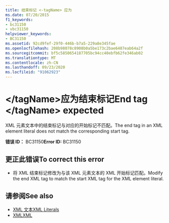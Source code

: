 ```yaml
---
title: 结束标记 <-tagName> 应为
ms.date: 07/20/2015
f1_keywords:
- bc31150
- vbc31150
helpviewer_keywords:
- BC31150
ms.assetid: 92cd9fef-29f0-446b-b7a5-229a8e345fae
ms.openlocfilehash: 208b98078c8908b0a5be173c2bae6487eab64a2f
ms.sourcegitcommit: bf5c5850654187705bc94cc40ebfb62fe346ab02
ms.translationtype: MT
ms.contentlocale: zh-CN
ms.lasthandoff: 09/23/2020
ms.locfileid: "91062923"
---
```

# <a name="end-tag-tagname-expected"></a><span data-ttu-id="d908e-102">\</tagName>应为结束标记</span><span class="sxs-lookup"><span data-stu-id="d908e-102">End tag \</tagName> expected</span></span>

<span data-ttu-id="d908e-103">XML 元素文本中的结束标记与对应的开始标记不匹配。</span><span class="sxs-lookup"><span data-stu-id="d908e-103">The end tag in an XML element literal does not match the corresponding start tag.</span></span>  
  
 <span data-ttu-id="d908e-104">**错误 ID：** BC31150</span><span class="sxs-lookup"><span data-stu-id="d908e-104">**Error ID:** BC31150</span></span>  
  
## <a name="to-correct-this-error"></a><span data-ttu-id="d908e-105">更正此错误</span><span class="sxs-lookup"><span data-stu-id="d908e-105">To correct this error</span></span>  
  
- <span data-ttu-id="d908e-106">将 XML 结束标记修改为与该 XML 元素文本的 XML 开始标记匹配。</span><span class="sxs-lookup"><span data-stu-id="d908e-106">Modify the end XML tag to match the start XML tag for the XML element literal.</span></span>  
  
## <a name="see-also"></a><span data-ttu-id="d908e-107">请参阅</span><span class="sxs-lookup"><span data-stu-id="d908e-107">See also</span></span>

- [<span data-ttu-id="d908e-108">XML 文本</span><span class="sxs-lookup"><span data-stu-id="d908e-108">XML Literals</span></span>](../language-reference/xml-literals/index.md)
- [<span data-ttu-id="d908e-109">XML</span><span class="sxs-lookup"><span data-stu-id="d908e-109">XML</span></span>](../programming-guide/language-features/xml/index.md)

